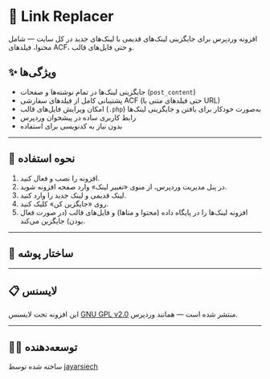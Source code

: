 # 🔗 Link Replacer

افزونه وردپرس برای جایگزینی لینک‌های قدیمی با لینک‌های جدید در کل سایت — شامل محتوا، فیلدهای ACF، و حتی فایل‌های قالب.

## ✨ ویژگی‌ها

- جایگزینی لینک‌ها در تمام نوشته‌ها و صفحات (`post_content`)
- پشتیبانی کامل از فیلدهای سفارشی ACF (حتی فیلدهای متنی یا URL)
- امکان ویرایش فایل‌های قالب (`.php`) به‌صورت خودکار برای یافتن و جایگزینی لینک‌ها
- رابط کاربری ساده در پیشخوان وردپرس
- بدون نیاز به کدنویسی برای استفاده

---

## 🚀 نحوه استفاده

1. افزونه را نصب و فعال کنید.
2. در پنل مدیریت وردپرس، از منوی «تغییر لینک» وارد صفحه افزونه شوید.
3. لینک قدیمی و لینک جدید را وارد کنید.
4. روی «جایگزین کن» کلیک کنید.
5. افزونه لینک‌ها را در پایگاه داده (محتوا و متاها) و فایل‌های قالب (در صورت فعال بودن) جایگزین می‌کند.

---

## 📂 ساختار پوشه

---

## 📋 لایسنس

این افزونه تحت لایسنس [GNU GPL v2.0](https://www.gnu.org/licenses/old-licenses/gpl-2.0.html) منتشر شده است — همانند وردپرس.

---

## 👨‍💻 توسعه‌دهنده

ساخته شده توسط [jayarsiech](https://instagram.com/jayarsiech)


